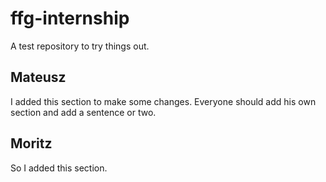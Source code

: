 # ffg-internship
A test repository to try things out.

## Mateusz
I added this section to make some changes. Everyone should add his own section and add a sentence or two.

## Moritz
So I added this section.
